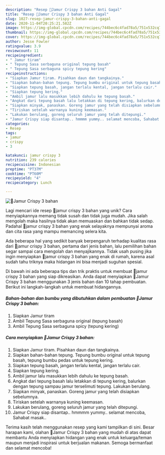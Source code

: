 ```yaml
---
description: "Resep 🍄Jamur Crispy 3 bahan Anti Gagal"
title: "Resep 🍄Jamur Crispy 3 bahan Anti Gagal"
slug: 1027-resep-jamur-crispy-3-bahan-anti-gagal
date: 2020-11-04T20:25:21.582Z
image: https://img-global.cpcdn.com/recipes/744bec6c4fad78a5/751x532cq70/🍄jamur-crispy-3-bahan-foto-resep-utama.jpg
thumbnail: https://img-global.cpcdn.com/recipes/744bec6c4fad78a5/751x532cq70/🍄jamur-crispy-3-bahan-foto-resep-utama.jpg
cover: https://img-global.cpcdn.com/recipes/744bec6c4fad78a5/751x532cq70/🍄jamur-crispy-3-bahan-foto-resep-utama.jpg
author: Jesse Fowler
ratingvalue: 3.9
reviewcount: 11
recipeingredient:
- " Jamur tiram"
- " Tepung Sasa serbaguna original tepung basah"
- " Tepung Sasa serbaguna spicy tepung kering"
recipeinstructions:
- "Siapkan Jamur tiram. Pisahkan daun dan tangkainya."
- "Siapkan bahan-bahan tepung. Tepung bumbu original untuk tepung basah, tepung bumbu pedas untuk tepung kering."
- "Siapkan tepung basah, jangan terlalu kental, jangan terlalu cair."
- "Siapkan tepung kering."
- "Ambil jamur lalu masukkan lebih dahulu ke tepung basah."
- "Angkat dari tepung basah lalu letakkan di tepung kering, balurkan dengan tepung sampau jamur terselimuti tepung. Lakukan berulang."
- "Siapkan minyak, panaskan. Goreng jamur yang telah disiapkan sebelumnya."
- "Tiriskan setelah warnanya kuning keemasan."
- "Lakukan berulang, goreng seluruh jamur yang telah ditepungi."
- "Jamur Crispy siap disantap.. hmmmm yummy.. selamat mencoba, Sahabat masak.."
categories:
- Resep
tags:
- jamur
- crispy
- 3

katakunci: jamur crispy 3 
nutrition: 239 calories
recipecuisine: Indonesian
preptime: "PT37M"
cooktime: "PT60M"
recipeyield: "4"
recipecategory: Lunch

---
```



![🍄Jamur Crispy 3 bahan](https://img-global.cpcdn.com/recipes/744bec6c4fad78a5/751x532cq70/🍄jamur-crispy-3-bahan-foto-resep-utama.jpg)

Lagi mencari ide resep 🍄jamur crispy 3 bahan yang unik? Cara menyiapkannya memang tidak susah dan tidak juga mudah. Jika salah mengolah maka hasilnya tidak akan memuaskan dan bahkan tidak sedap. Padahal 🍄jamur crispy 3 bahan yang enak selayaknya mempunyai aroma dan cita rasa yang mampu memancing selera kita.



Ada beberapa hal yang sedikit banyak berpengaruh terhadap kualitas rasa dari 🍄jamur crispy 3 bahan, pertama dari jenis bahan, lalu pemilihan bahan segar sampai cara mengolah dan menyajikannya. Tidak usah pusing jika ingin menyiapkan 🍄jamur crispy 3 bahan yang enak di rumah, karena asal sudah tahu triknya maka hidangan ini bisa menjadi suguhan spesial.


Di bawah ini ada beberapa tips dan trik praktis untuk membuat 🍄jamur crispy 3 bahan yang siap dikreasikan. Anda dapat menyiapkan 🍄Jamur Crispy 3 bahan menggunakan 3 jenis bahan dan 10 tahap pembuatan. Berikut ini langkah-langkah untuk membuat hidangannya.

<!--inarticleads1-->

##### Bahan-bahan dan bumbu yang dibutuhkan dalam pembuatan 🍄Jamur Crispy 3 bahan:

1. Siapkan  Jamur tiram
1. Ambil  Tepung Sasa serbaguna original (tepung basah)
1. Ambil  Tepung Sasa serbaguna spicy (tepung kering)




<!--inarticleads2-->

##### Cara menyiapkan 🍄Jamur Crispy 3 bahan:

1. Siapkan Jamur tiram. Pisahkan daun dan tangkainya.
1. Siapkan bahan-bahan tepung. Tepung bumbu original untuk tepung basah, tepung bumbu pedas untuk tepung kering.
1. Siapkan tepung basah, jangan terlalu kental, jangan terlalu cair.
1. Siapkan tepung kering.
1. Ambil jamur lalu masukkan lebih dahulu ke tepung basah.
1. Angkat dari tepung basah lalu letakkan di tepung kering, balurkan dengan tepung sampau jamur terselimuti tepung. Lakukan berulang.
1. Siapkan minyak, panaskan. Goreng jamur yang telah disiapkan sebelumnya.
1. Tiriskan setelah warnanya kuning keemasan.
1. Lakukan berulang, goreng seluruh jamur yang telah ditepungi.
1. Jamur Crispy siap disantap.. hmmmm yummy.. selamat mencoba, Sahabat masak..




Terima kasih telah menggunakan resep yang kami tampilkan di sini. Besar harapan kami, olahan 🍄Jamur Crispy 3 bahan yang mudah di atas dapat membantu Anda menyiapkan hidangan yang enak untuk keluarga/teman maupun menjadi inspirasi untuk berjualan makanan. Semoga bermanfaat dan selamat mencoba!
